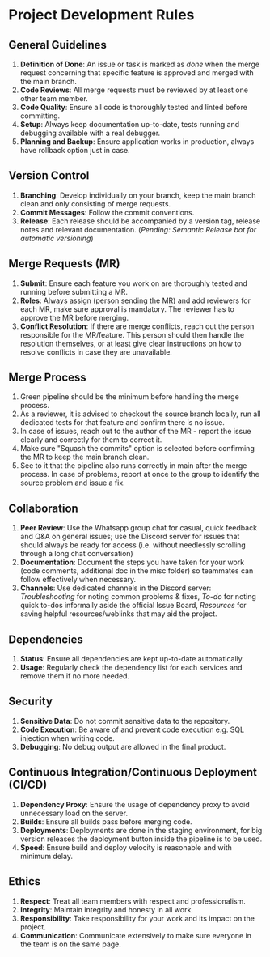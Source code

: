# Project Development Rules

## General Guidelines
1. **Definition of Done**: An issue or task is marked as *done* when the merge request concerning that specific feature is approved and merged with the main branch. 
2. **Code Reviews**: All merge requests must be reviewed by at least one other team member.
3. **Code Quality**: Ensure all code is thoroughly tested and linted before committing.
4. **Setup**: Always keep documentation up-to-date, tests running and debugging available with a real debugger.
5. **Planning and Backup**: Ensure application works in production, always have rollback option just in case.

## Version Control
1. **Branching**: Develop individually on your branch, keep the main branch clean and only consisting of merge requests.
2. **Commit Messages**: Follow the commit conventions.
3. **Release**: Each release should be accompanied by a version tag, release notes and relevant documentation. (*Pending: Semantic Release bot for automatic versioning*)

## Merge Requests (MR)
1. **Submit**: Ensure each feature you work on are thoroughly tested and running before submitting a MR.
2. **Roles**: Always assign (person sending the MR) and add reviewers for each MR, make sure approval is mandatory. The reviewer has to approve the MR before merging.
3. **Conflict Resolution**: If there are merge conflicts, reach out the person responsible for the MR/feature. This person should then handle the resolution themselves, or at least give clear instructions on how to resolve conflicts in case they are unavailable.

## Merge Process
1. Green pipeline should be the minimum before handling the merge process. 
2. As a reviewer, it is advised to checkout the source branch locally, run all dedicated tests for that feature and confirm there is no issue.
3. In case of issues, reach out to the author of the MR - report the issue clearly and correctly for them to correct it.
3. Make sure "Squash the commits" option is selected before confirming the MR to keep the main branch clean.
4. See to it that the pipeline also runs correctly in main after the merge process. In case of problems, report at once to the group to identify the source problem and issue a fix.

## Collaboration
1. **Peer Review**: Use the Whatsapp group chat for casual, quick feedback and Q&A on general issues; use the Discord server for issues that should always be ready for access (i.e. without needlessly scrolling through a long chat conversation)
2. **Documentation**: Document the steps you have taken for your work (code comments, additional doc in the misc folder) so teammates can follow effectively when necessary.
3. **Channels**: Use dedicated channels in the Discord server: *Troubleshooting* for noting common problems & fixes, *To-do* for noting quick to-dos informally aside the official Issue Board, *Resources* for saving helpful resources/weblinks that may aid the project.

## Dependencies
1. **Status**: Ensure all dependencies are kept up-to-date automatically.
2. **Usage**: Regularly check the dependency list for each services and remove them if no more needed.

## Security
1. **Sensitive Data**: Do not commit sensitive data to the repository.
2. **Code Execution**: Be aware of and prevent code execution e.g. SQL injection when writing code.
3. **Debugging**: No debug output are allowed in the final product.

## Continuous Integration/Continuous Deployment (CI/CD)
1. **Dependency Proxy**: Ensure the usage of dependency proxy to avoid unnecessary load on the server.
2. **Builds**: Ensure all builds pass before merging code.
3. **Deployments**: Deployments are done in the staging environment, for big version releases the deployment button inside the pipeline is to be used.
4. **Speed**: Ensure build and deploy velocity is reasonable and with minimum delay.

## Ethics
1. **Respect**: Treat all team members with respect and professionalism.
2. **Integrity**: Maintain integrity and honesty in all work.
3. **Responsibility**: Take responsibility for your work and its impact on the project.
4. **Communication**: Communicate extensively to make sure everyone in the team is on the same page.
